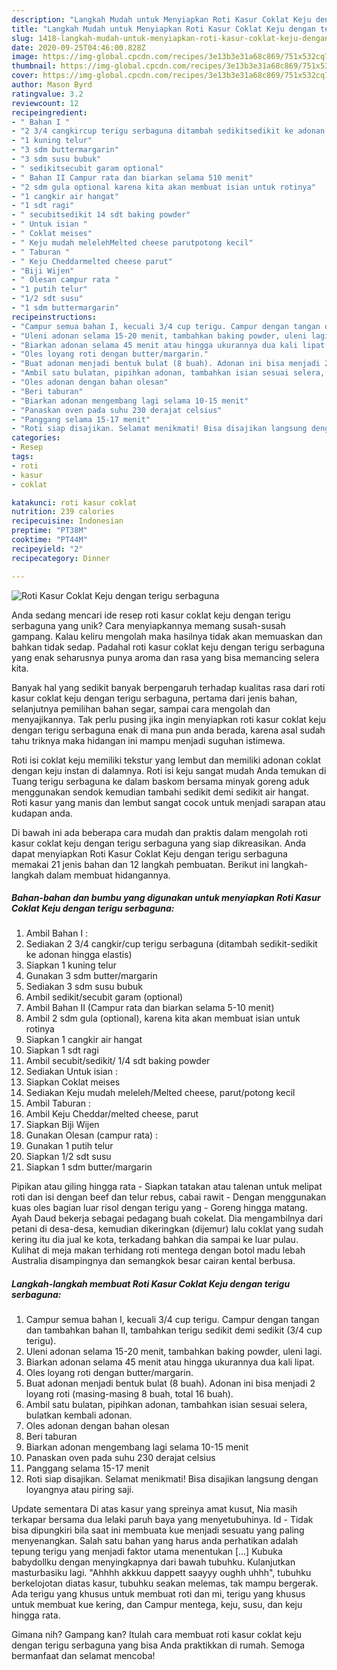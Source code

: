 ```yaml
---
description: "Langkah Mudah untuk Menyiapkan Roti Kasur Coklat Keju dengan terigu serbaguna yang Enak Banget"
title: "Langkah Mudah untuk Menyiapkan Roti Kasur Coklat Keju dengan terigu serbaguna yang Enak Banget"
slug: 1418-langkah-mudah-untuk-menyiapkan-roti-kasur-coklat-keju-dengan-terigu-serbaguna-yang-enak-banget
date: 2020-09-25T04:46:00.828Z
image: https://img-global.cpcdn.com/recipes/3e13b3e31a68c869/751x532cq70/roti-kasur-coklat-keju-dengan-terigu-serbaguna-foto-resep-utama.jpg
thumbnail: https://img-global.cpcdn.com/recipes/3e13b3e31a68c869/751x532cq70/roti-kasur-coklat-keju-dengan-terigu-serbaguna-foto-resep-utama.jpg
cover: https://img-global.cpcdn.com/recipes/3e13b3e31a68c869/751x532cq70/roti-kasur-coklat-keju-dengan-terigu-serbaguna-foto-resep-utama.jpg
author: Mason Byrd
ratingvalue: 3.2
reviewcount: 12
recipeingredient:
- " Bahan I "
- "2 3/4 cangkircup terigu serbaguna ditambah sedikitsedikit ke adonan hingga elastis"
- "1 kuning telur"
- "3 sdm buttermargarin"
- "3 sdm susu bubuk"
- " sedikitsecubit garam optional"
- " Bahan II Campur rata dan biarkan selama 510 menit"
- "2 sdm gula optional karena kita akan membuat isian untuk rotinya"
- "1 cangkir air hangat"
- "1 sdt ragi"
- " secubitsedikit 14 sdt baking powder"
- " Untuk isian "
- " Coklat meises"
- " Keju mudah melelehMelted cheese parutpotong kecil"
- " Taburan "
- " Keju Cheddarmelted cheese parut"
- "Biji Wijen"
- " Olesan campur rata "
- "1 putih telur"
- "1/2 sdt susu"
- "1 sdm buttermargarin"
recipeinstructions:
- "Campur semua bahan I, kecuali 3/4 cup terigu. Campur dengan tangan dan tambahkan bahan II, tambahkan terigu sedikit demi sedikit (3/4 cup terigu)."
- "Uleni adonan selama 15-20 menit, tambahkan baking powder, uleni lagi."
- "Biarkan adonan selama 45 menit atau hingga ukurannya dua kali lipat."
- "Oles loyang roti dengan butter/margarin."
- "Buat adonan menjadi bentuk bulat (8 buah). Adonan ini bisa menjadi 2 loyang roti (masing-masing 8 buah, total 16 buah)."
- "Ambil satu bulatan, pipihkan adonan, tambahkan isian sesuai selera, bulatkan kembali adonan."
- "Oles adonan dengan bahan olesan"
- "Beri taburan"
- "Biarkan adonan mengembang lagi selama 10-15 menit"
- "Panaskan oven pada suhu 230 derajat celsius"
- "Panggang selama 15-17 menit"
- "Roti siap disajikan. Selamat menikmati! Bisa disajikan langsung dengan loyangnya atau piring saji."
categories:
- Resep
tags:
- roti
- kasur
- coklat

katakunci: roti kasur coklat 
nutrition: 239 calories
recipecuisine: Indonesian
preptime: "PT38M"
cooktime: "PT44M"
recipeyield: "2"
recipecategory: Dinner

---
```



![Roti Kasur Coklat Keju dengan terigu serbaguna](https://img-global.cpcdn.com/recipes/3e13b3e31a68c869/751x532cq70/roti-kasur-coklat-keju-dengan-terigu-serbaguna-foto-resep-utama.jpg)

Anda sedang mencari ide resep roti kasur coklat keju dengan terigu serbaguna yang unik? Cara menyiapkannya memang susah-susah gampang. Kalau keliru mengolah maka hasilnya tidak akan memuaskan dan bahkan tidak sedap. Padahal roti kasur coklat keju dengan terigu serbaguna yang enak seharusnya punya aroma dan rasa yang bisa memancing selera kita.

Banyak hal yang sedikit banyak berpengaruh terhadap kualitas rasa dari roti kasur coklat keju dengan terigu serbaguna, pertama dari jenis bahan, selanjutnya pemilihan bahan segar, sampai cara mengolah dan menyajikannya. Tak perlu pusing jika ingin menyiapkan roti kasur coklat keju dengan terigu serbaguna enak di mana pun anda berada, karena asal sudah tahu triknya maka hidangan ini mampu menjadi suguhan istimewa.

Roti isi coklat keju memiliki tekstur yang lembut dan memiliki adonan coklat dengan keju instan di dalamnya. Roti isi keju sangat mudah Anda temukan di Tuang terigu serbaguna ke dalam baskom bersama minyak goreng aduk menggunakan sendok kemudian tambahi sedikit demi sedikit air hangat. Roti kasur yang manis dan lembut sangat cocok untuk menjadi sarapan atau kudapan anda.


Di bawah ini ada beberapa cara mudah dan praktis dalam mengolah roti kasur coklat keju dengan terigu serbaguna yang siap dikreasikan. Anda dapat menyiapkan Roti Kasur Coklat Keju dengan terigu serbaguna memakai 21 jenis bahan dan 12 langkah pembuatan. Berikut ini langkah-langkah dalam membuat hidangannya.

<!--inarticleads1-->

##### Bahan-bahan dan bumbu yang digunakan untuk menyiapkan Roti Kasur Coklat Keju dengan terigu serbaguna:

1. Ambil  Bahan I :
1. Sediakan 2 3/4 cangkir/cup terigu serbaguna (ditambah sedikit-sedikit ke adonan hingga elastis)
1. Siapkan 1 kuning telur
1. Gunakan 3 sdm butter/margarin
1. Sediakan 3 sdm susu bubuk
1. Ambil  sedikit/secubit garam (optional)
1. Ambil  Bahan II (Campur rata dan biarkan selama 5-10 menit)
1. Ambil 2 sdm gula (optional), karena kita akan membuat isian untuk rotinya
1. Siapkan 1 cangkir air hangat
1. Siapkan 1 sdt ragi
1. Ambil  secubit/sedikit/ 1/4 sdt baking powder
1. Sediakan  Untuk isian :
1. Siapkan  Coklat meises
1. Sediakan  Keju mudah meleleh/Melted cheese, parut/potong kecil
1. Ambil  Taburan :
1. Ambil  Keju Cheddar/melted cheese, parut
1. Siapkan Biji Wijen
1. Gunakan  Olesan (campur rata) :
1. Gunakan 1 putih telur
1. Siapkan 1/2 sdt susu
1. Siapkan 1 sdm butter/margarin


Pipikan atau giling hingga rata - Siapkan tatakan atau talenan untuk melipat roti dan isi dengan beef dan telur rebus, cabai rawit - Dengan menggunakan kuas oles bagian luar risol dengan terigu yang - Goreng hingga matang. Ayah Daud bekerja sebagai pedagang buah cokelat. Dia mengambilnya dari petani di desa-desa, kemudian dikeringkan (dijemur) lalu coklat yang sudah kering itu dia jual ke kota, terkadang bahkan dia sampai ke luar pulau. Kulihat di meja makan terhidang roti mentega dengan botol madu lebah Australia disampingnya dan semangkok besar cairan kental berbusa. 

<!--inarticleads2-->

##### Langkah-langkah membuat Roti Kasur Coklat Keju dengan terigu serbaguna:

1. Campur semua bahan I, kecuali 3/4 cup terigu. Campur dengan tangan dan tambahkan bahan II, tambahkan terigu sedikit demi sedikit (3/4 cup terigu).
1. Uleni adonan selama 15-20 menit, tambahkan baking powder, uleni lagi.
1. Biarkan adonan selama 45 menit atau hingga ukurannya dua kali lipat.
1. Oles loyang roti dengan butter/margarin.
1. Buat adonan menjadi bentuk bulat (8 buah). Adonan ini bisa menjadi 2 loyang roti (masing-masing 8 buah, total 16 buah).
1. Ambil satu bulatan, pipihkan adonan, tambahkan isian sesuai selera, bulatkan kembali adonan.
1. Oles adonan dengan bahan olesan
1. Beri taburan
1. Biarkan adonan mengembang lagi selama 10-15 menit
1. Panaskan oven pada suhu 230 derajat celsius
1. Panggang selama 15-17 menit
1. Roti siap disajikan. Selamat menikmati! Bisa disajikan langsung dengan loyangnya atau piring saji.


Update sementara Di atas kasur yang spreinya amat kusut, Nia masih terkapar bersama dua lelaki paruh baya yang menyetubuhinya. Id - Tidak bisa dipungkiri bila saat ini membuata kue menjadi sesuatu yang paling menyenangkan. Salah satu bahan yang harus anda perhatikan adalah tepung terigu yang menjadi faktor utama menentukan […] Kubuka babydollku dengan menyingkapnya dari bawah tubuhku. Kulanjutkan masturbasiku lagi. &#34;Ahhhh akkkuu dappett saayyy oughh uhhh&#34;, tubuhku berkelojotan diatas kasur, tubuhku seakan melemas, tak mampu bergerak. Ada terigu yang khusus untuk membuat roti dan mi, terigu yang khusus untuk membuat kue kering, dan Campur mentega, keju, susu, dan keju hingga rata. 

Gimana nih? Gampang kan? Itulah cara membuat roti kasur coklat keju dengan terigu serbaguna yang bisa Anda praktikkan di rumah. Semoga bermanfaat dan selamat mencoba!
